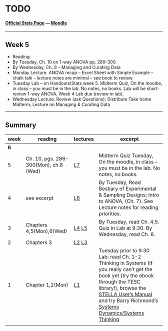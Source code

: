 TODO
====
#### [Official Stats Page][stats-page] —  [Moodle][cpat-moodle]

***
## Week 5
* Reading:
 * By Tuesday, Ch. 10 on 1-way ANOVA pp. 289-300.
 * By Wednesday, Ch. 8 – Managing and Curating Data
* Monday Lecture.  ANOVA recap – Excel Sheet with Simple Example – chalk talk – lecture notes are minimal – see book to review.
* Tuesday Lab – on Handouts\Stats week 5.   Midterm Quiz, On the moodle, in class – you must be in the lab.  No notes, no books.  Lab will be short:  review 1-way ANOVA, Week 4 Lab due (review in lab).
* Wednesday Lecture.  Review (ask Questions); Distribute Take home Midterm; Lecture on Managing & Curating Data

***

## Summary
| week | reading                 | lectures                | excerpt
|------|-------------------------|-------------------------|---------------------------------|
| **6**|
| 5    |Ch. 10, pgs. 286-300(Mon), ch.8 (Wed) |[L7][st-l7] | Midterm Quiz Tuesday, On the moodle, in class – you must be in the lab.  No notes, no books.
| 4    |see excerpt              |[L6][st-l6]              | By Tuesday, Read Bestiary of Experimental & Sampling Designs; Intro to ANOVA, (Ch. 7).  See Lecture notes for reading priorities.
| 3    |Chapters 4,5(Mon),6(Wed) |[L4][st-l4] [L5][st-l5]  | By Tuesday, read Ch. 4,5.  Quiz in Lab at 9:30.  By Wednesday, read Ch. 6.
| 2    |Chapters 3               |[L2][st-l2] [L3][st-l3]  | 
| 1    |Chapter 1,2(Mon)         |[L1][st-l1]              | Tuesday prior to 9:30 Lab:  read Ch. 1-2 Thinking in Systems (if you really can’t get the book yet (try the ebook through the TESC library!), browse the [STELLA User’s Manual][manstella] and try Barry Richmond’s [Systems Dynamics/Systems Thinking][richmond-sdst]
|      |                         |                         |

<!--- Link Directory -->
[cpat-blog]: http://blogs.evergreen.edu/cpat
[cpat-moodle]: https://moodle.evergreen.edu/course/view.php?id=3105
[stats-page]: http://blogs.evergreen.edu/cpat/stats-2/
[manstella]: http://biology.kenyon.edu/courses/ENVS%20112/ENVS%20Images/STELLA%206.0.pdf
[richmond-sdst]: http://www.iseesystems.com/resources/Articles/SDSTletsjustgetonwithit.pdf

<!--- Lectures -->
  [st-l1]: http://blogs.evergreen.edu/cpat/files/2013/04/Wk1-judyScientificModels.pdf
  [st-l2]: http://blogs.evergreen.edu/cpat/files/2013/04/Week_2_Monday.pdf
  [st-l3]: http://blogs.evergreen.edu/cpat/files/2013/04/Week_2_Wed.pdf
  [st-l4]: http://blogs.evergreen.edu/cpat/files/2013/04/LectureWeek3Monday.pdf
  [st-l5]: http://blogs.evergreen.edu/cpat/files/2013/04/LectureWeek3Wednesday.pdf
  [st-l6]: http://blogs.evergreen.edu/cpat/files/2013/04/statsLectureWeek4MondayDRAFT1.docx
  [st-l7]: http://blogs.evergreen.edu/cpat/files/2013/04/statsLectureWeek5MondayDRAFT1.docx

  

  


